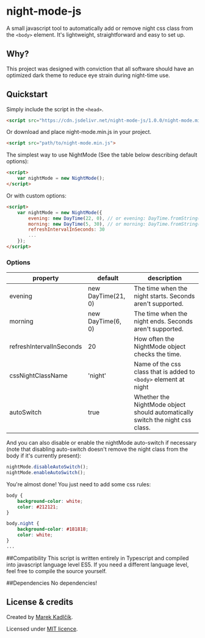 # night-mode-js

A small javascript tool to automatically add or remove night css class from the `<body>` element. It's lightweight, straightforward and easy to set up.

## Why?
This project was designed with conviction that all software should have an optimized dark theme to reduce eye strain during night-time use.

## Quickstart
 Simply include the script in the `<head>`.
```html
<script src="https://cdn.jsdelivr.net/night-mode-js/1.0.0/night-mode.min.js">
```

Or download and place night-mode.min.js in your project.
```html
<script src="path/to/night-mode.min.js">
```


The simplest way to use NightMode (See the table below describing default options):
```html
<script>
	var nightMode = new NightMode();
</script>
```

Or with custom options:
```html
<script>
	var nightMode = new NightMode({
    	evening: new DayTime(22, 0), // or evening: DayTime.fromString('22:00')
        morning: new DayTime(5, 30), // or morning: DayTime.fromString('5:30')
        refreshIntervalInSeconds: 30
        ...
    });
</script>
```
### Options

| property                 | default            | description                                                                   |
|--------------------------|--------------------|-------------------------------------------------------------------------------|
| evening                  | new DayTime(21, 0) | The time when the night starts. Seconds aren't supported.                     |
| morning                  | new DayTime(6, 0)  | The time when the night ends. Seconds aren't supported.                       |
| refreshIntervalInSeconds | 20                 | How often the NightMode object checks the time.                               |
| cssNightClassName        | 'night'            | Name of the css class that is added to `<body>` element at night                |
| autoSwitch               | true               | Whether the NightMode object should automatically switch the night css class. |

And you can also disable or enable the nightMode auto-switch if necessary (note that disabling auto-switch doesn't remove the night class from the body if it's currently present):
```js
nightMode.disableAutoSwitch();
nightMode.enableAutoSwitch();
```

You're almost done! You just need to add some css rules:
```css
body {
	background-color: white;
    color: #212121;
}

body.night {
	background-color: #181818;
    color: white;
}
...
```

##Compatibility
This script is written entirely in Typescript and compiled into javascript language level ES5. If you need a different language level, feel free to compile the source yourself.

##Dependencies
No dependencies!

## License & credits

Created by [Marek Kadlčík](http://marekkadlcik.com).

Licensed under [MIT licence](https://github.com/cuddlecheek/night-mode-js/blob/master/LICENSE).
